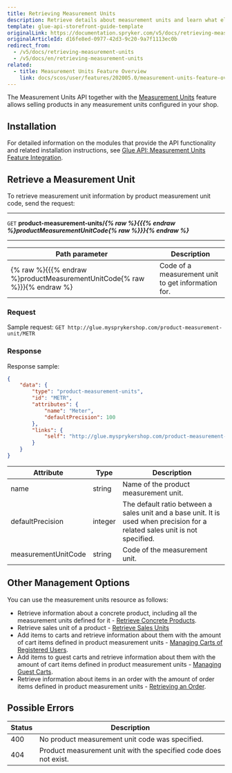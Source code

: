 ```yaml
---
title: Retrieving Measurement Units
description: Retrieve details about measurement units and learn what else you can do with the resource.
template: glue-api-storefront-guide-template
originalLink: https://documentation.spryker.com/v5/docs/retrieving-measurement-units
originalArticleId: d16fe8ed-0977-42d3-9c20-9a7f1113ec0b
redirect_from:
  - /v5/docs/retrieving-measurement-units
  - /v5/docs/en/retrieving-measurement-units
related:
  - title: Measurement Units Feature Overview
    link: docs/scos/user/features/202005.0/measurement-units-feature-overview.html
---
```


The Measurement Units API together with the [Measurement Units](/docs/scos/user/features/{{page.version}}/measurement-units-feature-overview.html) feature allows selling products in any measurement units configured in your shop. 

## Installation 

For detailed information on the modules that provide the API functionality and related installation instructions, see [Glue API: Measurement Units Feature Integration](/docs/scos/dev/feature-integration-guides/{{page.version}}/glue-api/glue-api-measurement-units-feature-integration.html).

## Retrieve a Measurement Unit

To retrieve measurement unit information by product measurement unit code, send the request:

---
`GET` **product-measurement-units/*{% raw %}{{{% endraw %}productMeasurementUnitCode{% raw %}}}{% endraw %}***

---



| Path parameter | Description |
| --- | --- |
| {% raw %}{{{% endraw %}productMeasurementUnitCode{% raw %}}}{% endraw %} | Code of a measurement unit to get information for. |

### Request

Sample request: `GET http://glue.mysprykershop.com/product-measurement-unit/METR`

### Response
Response sample:

```json
{
    "data": {
        "type": "product-measurement-units",
        "id": "METR",
        "attributes": {
            "name": "Meter",
            "defaultPrecision": 100
        },
        "links": {
            "self": "http://glue.mysprykershop.com/product-measurement-units/METR"
        }
    }
}
```



| Attribute | Type | Description |
| --- | --- | --- |
| name | string | Name of the product measurement unit. |
| defaultPrecision | integer | The default ratio between a sales unit and a base unit. It is used when precision for a related sales unit is not specified. |
| measurementUnitCode | string | Code of the measurement unit. |


## Other Management Options

You can use the measurement units resource as follows:

*  Retrieve information about a concrete product, including all the measurement units defined for it - [Retrieve Concrete Products](/docs/scos/dev/glue-api-guides/{{page.version}}/managing-products/retrieving-product-information.html#retrieve-concrete-products).
* Retrieve sales unit of a product - [Retrieve Sales Units](/docs/scos/dev/glue-api-guides/{{page.version}}/managing-products/retrieving-product-information.html#retrieve-sales-units)
*  Add items to carts and retrieve information about them with the amount of cart items defined in product measurement units - [Managing Carts of Registered Users](/docs/scos/dev/glue-api-guides/{{page.version}}/managing-carts/carts-of-registered-users/managing-carts-of-registered-users.html).
* Add items to guest carts and retrieve information about them with the amount of cart items defined in product measurement units - [Managing Guest Carts](/docs/scos/dev/glue-api-guides/{{page.version}}/managing-carts/guest-carts/managing-guest-carts.html).
* Retrieve information about items in an order with the amount of order items defined in product measurement units - [Retrieving an Order](/docs/scos/dev/glue-api-guides/{{page.version}}/managing-customers/retrieving-customer-orders.html#retrieving-an-order).



## Possible Errors


|Status  |Description  |
| --- | --- |
| 400 | No product measurement unit code was specified. |
| 404 | Product measurement unit with the specified code does not exist. | 




